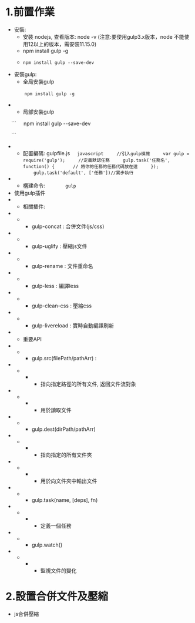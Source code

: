 #   1.前置作業

*   安裝:
    *  安裝 nodejs, 查看版本: node -v (注意:要使用gulp3.x版本，node 不能使用12以上的版本，需安裝11.15.0)
    *    npm install gulp -g
    *     npm install gulp --save-dev

* 安裝gulp:
    * 全局安裝gulp

    ```
    npm install gulp -g
    ```

*    * 局部安裝gulp

    ```
    npm install gulp --save-dev

    ```

*    * 配置編碼: gulpfile.js
    ```javascript
    //引入gulp模塊
    var gulp = require('gulp');
    //定義默認任務
    gulp.task('任務名', function() {
      // 將你的任務的任務代碼放在這
    });
    gulp.task('default', ['任務'])//異步執行
    ```
*    * 構建命令:
    ```
    gulp
    ```
* 使用gulp插件
*    * 相關插件:
*    *    * gulp-concat : 合併文件(js/css)
*    *    * gulp-uglify : 壓縮js文件
*    *    * gulp-rename : 文件重命名
*    *    * gulp-less : 編譯less
*    *    * gulp-clean-css : 壓縮css
*    *    * gulp-livereload : 實時自動編譯刷新
*    * 重要API
*    *    * gulp.src(filePath/pathArr) :
*    *    *    * 指向指定路徑的所有文件, 返回文件流對象
*    *    *    * 用於讀取文件
*    *    * gulp.dest(dirPath/pathArr)
*    *    *    * 指向指定的所有文件夾
*    *    *    * 用於向文件夾中輸出文件
*    *    * gulp.task(name, [deps], fn)
*    *    *    * 定義一個任務
*    *    * gulp.watch()
*    *    *    * 監視文件的變化

# 2.設置合併文件及壓縮

*   js合併壓縮
